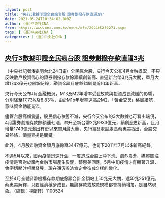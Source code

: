 ```yaml
---
layout: post
title: "央行3數據印證全民瘋台股 證券劃撥存款直逼3兆"
date: 2021-05-24T10:34:02.000Z
author: (臺)中央社CNA
from: https://www.cna.com.tw/news/afe/202105240271.aspx
tags: [ (臺)中央社CNA ]
categories: [ (臺)中央社CNA ]
---
```

<!--1621852442000-->
[央行3數據印證全民瘋台股 證券劃撥存款直逼3兆](https://www.cna.com.tw/news/afe/202105240271.aspx)
------

<div>
<div></div><div class="paragraph"><p>（中央社記者潘姿羽台北24日電）全民瘋台股，央行今天公布4月金融概況，不只反映散戶投資信心的證券劃撥存款餘額續創新高、直逼新台幣3兆元大關，單月大增1743億元也刷新紀錄，融資金額月底餘額則是近10年新高。</p><p>央行今天公布4月金融概況，M1B及M2年增率受到放款與投資成長減緩的影響，分別降至17.73%及8.83%，由於M1b年增率遠高於M2，「黃金交叉」格局續航，意味資金動能充沛。</p><p>儘管台股高檔震盪，股民信心依舊不減，央行今天公布的3大數據也可看出端倪，4月證券劃撥存款餘額連七漲，攀升至新台幣2兆9933億元，續創歷史新高，且月增量1743億元爆出有史以來單月最大量，央行經研處副處長蔡惠美指出，台股交易熱絡、價量齊揚是關鍵。</p><p>此外，4月股市融資金額月底餘額3447億元，也創下2011年7月以來新高紀錄。</p><p>不過5月以來，國內疫情迅速升溫，一度造成台股上沖下洗、劇烈震盪，媒體關注疫情是否對於國內金融市場產生影響，蔡惠美回應，5月中旬疫情才有顯著升溫，會密切關注相關發展，現在還沒辦法肯定會造成怎樣的變化。</p><p>至於4月全體貨幣機構存款期底餘額合計金額站上50兆元大關，達50兆251億元，蔡惠美解釋，只要經濟穩步成長，無論存款或放款規模都會持續增加，是自然現象。（編輯：楊蘭軒）1100524</p></div>
</div>
